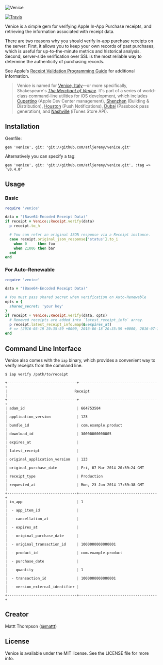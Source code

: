 ![Venice](https://raw.github.com/nomad/nomad.github.io/assets/venice-banner.png)

[![Travis](https://img.shields.io/travis/nomad/venice.svg)](https://travis-ci.org/nomad/venice)

Venice is a simple gem for verifying Apple In-App Purchase receipts, and retrieving the information associated with receipt data.

There are two reasons why you should verify in-app purchase receipts on the server: First, it allows you to keep your own records of past purchases, which is useful for up-to-the-minute metrics and historical analysis. Second, server-side verification over SSL is the most reliable way to determine the authenticity of purchasing records.

See Apple's [Receipt Validation Programming Guide](https://developer.apple.com/library/content/releasenotes/General/ValidateAppStoreReceipt/Introduction.html) for additional information.

> Venice is named for [Venice, Italy](http://en.wikipedia.org/wiki/Venice,_Italy)—or more specifically, Shakespeare's [_The Merchant of Venice_](http://en.wikipedia.org/wiki/The_Merchant_of_Venice).
> It's part of a series of world-class command-line utilities for iOS development, which includes [Cupertino](https://github.com/mattt/cupertino) (Apple Dev Center management), [Shenzhen](https://github.com/mattt/shenzhen) (Building & Distribution), [Houston](https://github.com/mattt/houston) (Push Notifications), [Dubai](https://github.com/mattt/dubai) (Passbook pass generation), and [Nashville](https://github.com/nomad/nashville) (iTunes Store API).

## Installation

Gemfile:
    
    gem 'venice', git: 'git://github.com/atljeremy/venice.git'
    
Alternatively you can specify a tag:

    gem 'venice', git: 'git://github.com/atljeremy/venice.git', :tag => 'v0.4.0'

## Usage

### Basic

```ruby
require 'venice'

data = "(Base64-Encoded Receipt Data)"
if receipt = Venice::Receipt.verify(data)
  p receipt.to_h

  # You can refer an original JSON response via a Receipt instance.
  case receipt.original_json_response['status'].to_i
    when 0     then foo
    when 21006 then bar
  end
end
```

### For Auto-Renewable

```ruby
require 'venice'

data = "(Base64-Encoded Receipt Data)"

# You must pass shared secret when verification on Auto-Renewable
opts = {
  shared_secret: 'your key'
}
if receipt = Venice::Receipt.verify(data, opts)
  # Renewed receipts are added into `latest_receipt_info` array.
  p receipt.latest_receipt_info.map(&:expires_at)
  # => [2016-05-19 20:35:59 +0000, 2016-06-18 20:35:59 +0000, 2016-07-18 20:35:59 +0000]
end
```

## Command Line Interface

Venice also comes with the `iap` binary, which provides a convenient way to verify receipts from the command line.


    $ iap verify /path/to/receipt

    +--------------------------------+------------------------------------+
    |                               Receipt                               |
    +--------------------------------+------------------------------------+
    | adam_id                        | 664753504                          |
    | application_version            | 123                                |
    | bundle_id                      | com.example.product                |
    | download_id                    | 30000000000005                     |
    | expires_at                     |                                    |
    | latest_receipt                 |                                    |
    | original_application_version   | 123                                |
    | original_purchase_date         | Fri, 07 Mar 2014 20:59:24 GMT      |
    | receipt_type                   | Production                         |
    | requested_at                   | Mon, 23 Jun 2014 17:59:38 GMT      |
    +--------------------------------+------------------------------------+
    | in_app                         | 1                                  |
    |  - app_item_id                 |                                    |
    |  - cancellation_at             |                                    |
    |  - expires_at                  |                                    |
    |  - original_purchase_date      |                                    |
    |  - original_transaction_id     | 1000000000000001                   |
    |  - product_id                  | com.example.product                |
    |  - purchase_date               |                                    |
    |  - quantity                    | 1                                  |
    |  - transaction_id              | 1000000000000001                   |
    |  - version_external_identifier |                                    |
    +--------------------------------+------------------------------------+


## Creator

Mattt Thompson ([@mattt](https://twitter.com/mattt))

## License

Venice is available under the MIT license. See the LICENSE file for more info.
